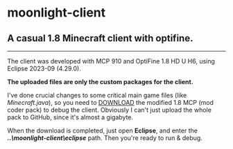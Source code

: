 # moonlight-client
## A casual 1.8 Minecraft client with optifine.
---
The client was developed with MCP 910 and OptiFine 1.8 HD U H6, using Eclipse 2023-09 (4.29.0).

**The uploaded files are only the custom packages for the client.**

I've done crucial changes to some critical main game files (like *Minecraft.java*), so you need to [DOWNLOAD](https://vb2007.hu/cdn/moonlight-client.zip) the modified 1.8 MCP (mod coder pack) to debug the client.
Obviously I can't just upload the whole pack to GitHub, since it's almost a gigabyte.

When the download is completed, just open **Eclipse**, and enter the ***..\moonlight-client\eclipse*** path.
Then you're ready to run & debug.
